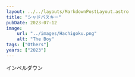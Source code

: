 ```yaml
---
layout: ../../layouts/MarkdownPostLayout.astro
title: "シャドバスキー"
pubDate: 2023-07-12
image:
    url: "../images/Hachigoku.png"
    alt: "The Boy"
tags: ["Others"]
years: ["2023"]
---
```


インペルダウン
